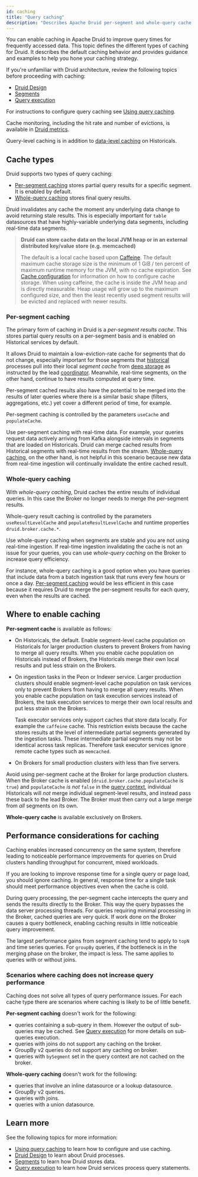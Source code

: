 ```yaml
---
id: caching
title: "Query caching"
description: "Describes Apache Druid per-segment and whole-query cache types. Identifies services where you can enable caching and suggestions for caching strategy." 
---
```


<!--
  ~ Licensed to the Apache Software Foundation (ASF) under one
  ~ or more contributor license agreements.  See the NOTICE file
  ~ distributed with this work for additional information
  ~ regarding copyright ownership.  The ASF licenses this file
  ~ to you under the Apache License, Version 2.0 (the
  ~ "License"); you may not use this file except in compliance
  ~ with the License.  You may obtain a copy of the License at
  ~
  ~   http://www.apache.org/licenses/LICENSE-2.0
  ~
  ~ Unless required by applicable law or agreed to in writing,
  ~ software distributed under the License is distributed on an
  ~ "AS IS" BASIS, WITHOUT WARRANTIES OR CONDITIONS OF ANY
  ~ KIND, either express or implied.  See the License for the
  ~ specific language governing permissions and limitations
  ~ under the License.
  -->

You can enable caching in Apache Druid to improve query times for frequently accessed data. This topic defines the different types of caching for Druid. It describes the default caching behavior and provides guidance and examples to help you hone your caching strategy.

If you're unfamiliar with Druid architecture, review the following topics before proceeding with caching:
- [Druid Design](../design/architecture.md)
- [Segments](../design/segments.md)
- [Query execution](./query-execution.md)

For instructions to configure query caching see [Using query caching](./using-caching.md).

Cache monitoring, including the hit rate and number of evictions, is available in [Druid metrics](../operations/metrics.html#cache).

Query-level caching is in addition to [data-level caching](../design/historical.md) on Historicals.

## Cache types

Druid supports two types of query caching:

- [Per-segment caching](#per-segment-caching) stores partial query results for a specific segment. It is enabled by default.
- [Whole-query caching](#whole-query-caching) stores final query results.

Druid invalidates any cache the moment any underlying data change to avoid returning stale results. This is especially important for `table` datasources that have highly-variable underlying data segments, including real-time data segments.

> **Druid can store cache data on the local JVM heap or in an external distributed key/value store (e.g. memcached)**
>
> The default is a local cache based upon [Caffeine](https://github.com/ben-manes/caffeine). The default maximum cache storage size is the minimum of 1 GiB / ten percent of maximum runtime memory for the JVM, with no cache expiration. See [Cache configuration](../configuration/index.md#cache-configuration) for information on how to configure cache storage.  When using caffeine, the cache is inside the JVM heap and is directly measurable.  Heap usage will grow up to the maximum configured size, and then the least recently used segment results will be evicted and replaced with newer results.

### Per-segment caching

The primary form of caching in Druid is a *per-segment results cache*.  This stores partial query results on a per-segment basis and is enabled on Historical services by default.

It allows Druid to maintain a low-eviction-rate cache for segments that do not change, especially important for those segments that [historical](../design/historical.html) processes pull into their local _segment cache_ from [deep storage](../dependencies/deep-storage.html) as instructed by the lead [coordinator](../design/coordinator.html).  Meanwhile, real-time segments, on the other hand, continue to have results computed at query time.

Per-segment cached results also have the potential to be merged into the results of later queries where there is a similar basic shape (filters, aggregations, etc.) yet cover a different period of time, for example.

Per-segment caching is controlled by the parameters `useCache` and `populateCache`.

Use per-segment caching with real-time data. For example, your queries request data actively arriving from Kafka alongside intervals in segments that are loaded on Historicals.  Druid can merge cached results from Historical segments with real-time results from the stream.  [Whole-query caching](#whole-query-caching), on the other hand, is not helpful in this scenario because new data from real-time ingestion will continually invalidate the entire cached result.

### Whole-query caching

With *whole-query caching*, Druid caches the entire results of individual queries. In this case the Broker no longer needs to merge the per-segment results.

Whole-query result caching is controlled by the parameters `useResultLevelCache` and `populateResultLevelCache` and runtime properties `druid.broker.cache.*`.

Use whole-query caching when segments are stable and you are not using real-time ingestion. If real-time ingestion invalidating the cache is not an issue for your queries, you can use *whole-query caching* on the Broker to increase query efficiency.

For instance, whole-query caching is a good option when you have queries that include data from a batch ingestion task that runs every few hours or once a day. [Per-segment caching](#per-segment-caching) would be less efficient in this case because it requires Druid to merge the per-segment results for each query, even when the results are cached.

## Where to enable caching

**Per-segment cache** is available as follows:

- On Historicals, the default. Enable segment-level cache population on Historicals for larger production clusters to prevent Brokers from having to merge all query results. When you enable cache population on Historicals instead of Brokers, the Historicals merge their own local results and put less strain on the Brokers.

- On ingestion tasks in the Peon or Indexer service. Larger production clusters should enable segment-level cache population on task services only to prevent Brokers from having to merge all query results. When you enable cache population on task execution services instead of Brokers, the task execution services to merge their own local results and put less strain on the Brokers.

     Task executor services only support caches that store data locally. For example the `caffeine` cache. This restriction exists because the cache stores results at the level of intermediate partial segments generated by the ingestion tasks. These intermediate partial segments may not be identical across task replicas. Therefore task executor services ignore remote cache types such as `memcached`.

- On Brokers for small production clusters with less than five servers. 

Avoid using per-segment cache at the Broker for large production clusters. When the Broker cache is enabled (`druid.broker.cache.populateCache` is `true`) and `populateCache` _is not_ `false` in the [query context](../querying/query-context.html), individual Historicals will _not_ merge individual segment-level results, and instead pass these back to the lead Broker.  The Broker must then carry out a large merge from _all_ segments on its own.

**Whole-query cache** is available exclusively on Brokers.

## Performance considerations for caching
Caching enables increased concurrency on the same system, therefore leading to noticeable performance improvements for queries on Druid clusters handling throughput for concurrent, mixed workloads.

If you are looking to improve response time for a single query or page load, you should ignore caching. In general, response time for a single task should meet performance objectives even when the cache is cold.

During query processing, the per-segment cache intercepts the query and sends the results directly to the Broker. This way the query bypasses the data server processing threads. For queries requiring minimal processing in the Broker, cached queries are very quick. If work done on the Broker causes a query bottleneck, enabling caching results in little noticeable query improvement.

The largest performance gains from segment caching tend to apply to `topN` and time series queries. For `groupBy` queries, if the bottleneck is in the merging phase on the broker, the impact is less. The same applies to queries with or without joins.

### Scenarios where caching does not increase query performance

Caching does not solve all types of query performance issues. For each cache type there are scenarios where caching is likely to be of little benefit.

**Per-segment caching** doesn't work for the following:
- queries containing a sub-query in them. However the output of sub-queries may be cached. See [Query execution](./query-execution.md) for more details on sub-queries execution.
- queries with joins do not support any caching on the broker.
- GroupBy v2 queries do not support any caching on broker.
- queries with `bySegment` set in the query context are not cached on the broker.

**Whole-query caching** doesn't work for the following:
- queries that involve an inline datasource or a lookup datasource.
- GroupBy v2 queries.
- queries with joins.
- queries with a union datasource.


## Learn more
See the following topics for more information:
- [Using query caching](./using-caching.md) to learn how to configure and use caching.
- [Druid Design](../design/architecture.md) to learn about Druid processes.  
- [Segments](../design/segments.md) to learn how Druid stores data.
- [Query execution](./query-execution.md) to learn how Druid services process query statements.

